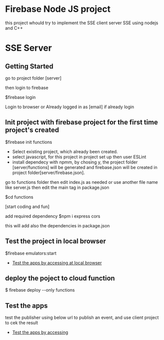 # Firebase Node JS project
this project whould try to implement the SSE client server SSE using nodejs and C++ 


# SSE Server

## Getting Started

go to project folder [server]

then login to firebase

$firebase login

Login to browser or Already logged in as [email] if already login


## Init project with firebase project for the first time project's created

$firebase init functions

- Select existing project, which already been created.
- select javascript, for this project in project set up then user ESLint
- install dependecy with npmm, by chosing y, the project folder [server/functions] will be generated and firebase.json will be created in project folder[server/firebase.json].

go to  functions folder then edit index.js as needed or use another file name  like server.js then edit the main tag in package.json  

$cd functions

[start coding and fun]

add required dependency 
$npm i express cors

this will add also the dependencies in package.json

## Test the project in local browser

$firebase emulators:start


- [Test the apps by accessing at local browser](http://localhost:3000/sendevent)


## deploy the poject to cloud function

$ firebase deploy --only functions


## Test the apps 
test the publisher using below url to publish an event, and use client project to cek the result
- [Test the apps by accessing](https://us-central1-the-sinoman.cloudfunctions.net/app/sendevent)


